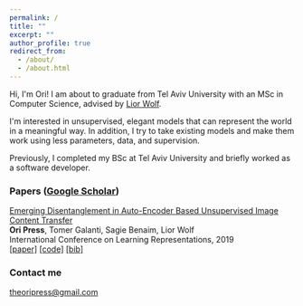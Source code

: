```yaml
---
permalink: /
title: ""
excerpt: ""
author_profile: true
redirect_from: 
  - /about/
  - /about.html
---
```


Hi, I'm Ori! I am about to graduate from Tel Aviv University with an MSc in Computer Science, advised by [Lior Wolf](https://www.cs.tau.ac.il/~wolf/).

I'm interested in unsupervised, elegant models that can represent the world in a meaningful way. In addition, I try to take existing models and make them work using less parameters, data, and supervision.

Previously, I completed my BSc at Tel Aviv University and briefly worked as a software developer. 

### Papers ([Google Scholar](https://scholar.google.com/citations?user=vDNPTAkAAAAJ&hl=en))

[Emerging Disentanglement in Auto-Encoder Based Unsupervised Image Content Transfer](https://openreview.net/pdf?id=BylE1205Fm) <br>
**Ori Press**, Tomer Galanti, Sagie Benaim, Lior Wolf <br>
International Conference on Learning Representations, 2019 <br>
[[paper]](https://openreview.net/pdf?id=BylE1205Fm)  [[code]](https://github.com/oripress/ContentDisentanglement) [[bib]](https://scholar.google.com/scholar?hl=en&as_sdt=0%2C5&q=Emerging+Disentanglement+in+Auto-Encoder+Based+Unsupervised+Image+Content+Transfer&btnG=) <br> 


### Contact me

[theoripress@gmail.com](mailto:theoripress@gmail.com)
